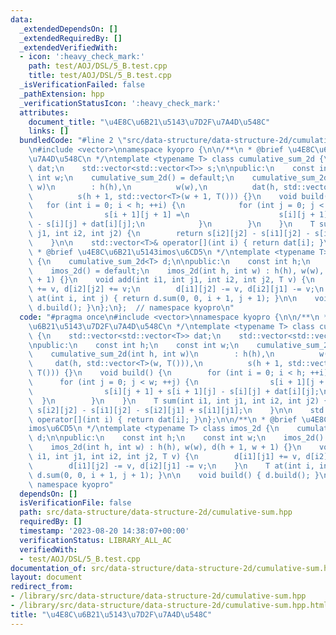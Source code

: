```yaml
---
data:
  _extendedDependsOn: []
  _extendedRequiredBy: []
  _extendedVerifiedWith:
  - icon: ':heavy_check_mark:'
    path: test/AOJ/DSL/5_B.test.cpp
    title: test/AOJ/DSL/5_B.test.cpp
  _isVerificationFailed: false
  _pathExtension: hpp
  _verificationStatusIcon: ':heavy_check_mark:'
  attributes:
    document_title: "\u4E8C\u6B21\u5143\u7D2F\u7A4D\u548C"
    links: []
  bundledCode: "#line 2 \"src/data-structure/data-structure-2d/cumulative-sum.hpp\"\
    \n#include <vector>\nnamespace kyopro {\n\n/**\n * @brief \u4E8C\u6B21\u5143\u7D2F\
    \u7A4D\u548C\n */\ntemplate <typename T> class cumulative_sum_2d {\n    std::vector<std::vector<T>>\
    \ dat;\n    std::vector<std::vector<T>> s;\n\npublic:\n    const int h;\n    const\
    \ int w;\n    cumulative_sum_2d() = default;\n    cumulative_sum_2d(int h, int\
    \ w)\n        : h(h),\n          w(w),\n          dat(h, std::vector<T>(w, T())),\n\
    \          s(h + 1, std::vector<T>(w + 1, T())) {}\n    void build() {\n     \
    \   for (int i = 0; i < h; ++i) {\n            for (int j = 0; j < w; ++j) {\n\
    \                s[i + 1][j + 1] =\n                    s[i][j + 1] + s[i + 1][j]\
    \ - s[i][j] + dat[i][j];\n            }\n        }\n    }\n    T sum(int i1, int\
    \ j1, int i2, int j2) {\n        return s[i2][j2] - s[i1][j2] - s[i2][j1] + s[i1][j1];\n\
    \    }\n\n    std::vector<T>& operator[](int i) { return dat[i]; }\n};\n\n/**\n\
    \ * @brief \u4E8C\u6B21\u5143imos\u6CD5\n */\ntemplate <typename T> class imos_2d\
    \ {\n    cumulative_sum_2d<T> d;\n\npublic:\n    const int h;\n    const int w;\n\
    \    imos_2d() = default;\n    imos_2d(int h, int w) : h(h), w(w), d(h + 1, w\
    \ + 1) {}\n    void add(int i1, int j1, int i2, int j2, T v) {\n        d[i1][j1]\
    \ += v, d[i2][j2] += v;\n        d[i1][j2] -= v, d[i2][j1] -= v;\n    }\n    T\
    \ at(int i, int j) { return d.sum(0, 0, i + 1, j + 1); }\n\n    void build() {\
    \ d.build(); }\n};\n};  // namespace kyopro\n"
  code: "#pragma once\n#include <vector>\nnamespace kyopro {\n\n/**\n * @brief \u4E8C\
    \u6B21\u5143\u7D2F\u7A4D\u548C\n */\ntemplate <typename T> class cumulative_sum_2d\
    \ {\n    std::vector<std::vector<T>> dat;\n    std::vector<std::vector<T>> s;\n\
    \npublic:\n    const int h;\n    const int w;\n    cumulative_sum_2d() = default;\n\
    \    cumulative_sum_2d(int h, int w)\n        : h(h),\n          w(w),\n     \
    \     dat(h, std::vector<T>(w, T())),\n          s(h + 1, std::vector<T>(w + 1,\
    \ T())) {}\n    void build() {\n        for (int i = 0; i < h; ++i) {\n      \
    \      for (int j = 0; j < w; ++j) {\n                s[i + 1][j + 1] =\n    \
    \                s[i][j + 1] + s[i + 1][j] - s[i][j] + dat[i][j];\n          \
    \  }\n        }\n    }\n    T sum(int i1, int j1, int i2, int j2) {\n        return\
    \ s[i2][j2] - s[i1][j2] - s[i2][j1] + s[i1][j1];\n    }\n\n    std::vector<T>&\
    \ operator[](int i) { return dat[i]; }\n};\n\n/**\n * @brief \u4E8C\u6B21\u5143\
    imos\u6CD5\n */\ntemplate <typename T> class imos_2d {\n    cumulative_sum_2d<T>\
    \ d;\n\npublic:\n    const int h;\n    const int w;\n    imos_2d() = default;\n\
    \    imos_2d(int h, int w) : h(h), w(w), d(h + 1, w + 1) {}\n    void add(int\
    \ i1, int j1, int i2, int j2, T v) {\n        d[i1][j1] += v, d[i2][j2] += v;\n\
    \        d[i1][j2] -= v, d[i2][j1] -= v;\n    }\n    T at(int i, int j) { return\
    \ d.sum(0, 0, i + 1, j + 1); }\n\n    void build() { d.build(); }\n};\n};  //\
    \ namespace kyopro"
  dependsOn: []
  isVerificationFile: false
  path: src/data-structure/data-structure-2d/cumulative-sum.hpp
  requiredBy: []
  timestamp: '2023-08-20 14:38:07+00:00'
  verificationStatus: LIBRARY_ALL_AC
  verifiedWith:
  - test/AOJ/DSL/5_B.test.cpp
documentation_of: src/data-structure/data-structure-2d/cumulative-sum.hpp
layout: document
redirect_from:
- /library/src/data-structure/data-structure-2d/cumulative-sum.hpp
- /library/src/data-structure/data-structure-2d/cumulative-sum.hpp.html
title: "\u4E8C\u6B21\u5143\u7D2F\u7A4D\u548C"
---
```

